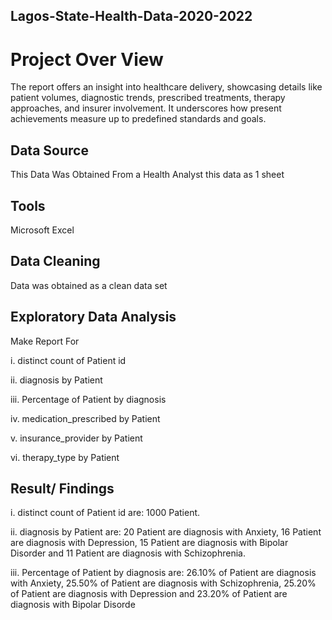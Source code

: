## Lagos-State-Health-Data-2020-2022
# Project Over View

The report offers an insight into healthcare delivery, showcasing details like patient volumes, diagnostic trends, prescribed treatments, therapy approaches, and insurer involvement. It underscores how present achievements measure up to predefined standards and goals.

## Data Source

This Data Was Obtained From a Health Analyst this data as 1 sheet

## Tools 

Microsoft Excel

## Data Cleaning 

Data was obtained as a clean data set

## Exploratory Data Analysis

Make Report For

i. distinct count of Patient id

ii. diagnosis by Patient

iii. Percentage of Patient by diagnosis

iv. medication_prescribed by Patient

v. insurance_provider by Patient

vi. therapy_type by Patient


## Result/ Findings

i. distinct count of Patient id are: 1000 Patient.

ii. diagnosis by Patient are: 20 Patient are diagnosis with Anxiety, 16 Patient are diagnosis with Depression, 15 Patient are diagnosis with Bipolar Disorder and 11 Patient are diagnosis with Schizophrenia.

iii. Percentage of Patient by diagnosis are: 26.10% of Patient are diagnosis with Anxiety, 25.50% of Patient are diagnosis with Schizophrenia, 25.20% of Patient are 
diagnosis with Depression and 23.20% of Patient are diagnosis with Bipolar Disorde



